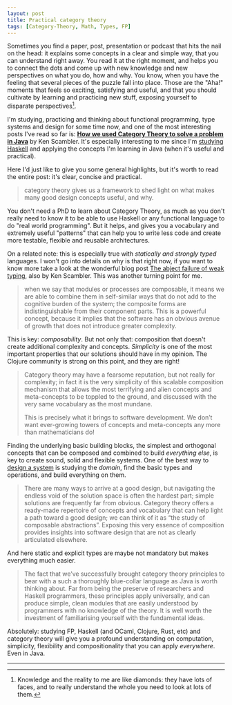 ```yaml
---
layout: post
title: Practical category theory
tags: [Category-Theory, Math, Types, FP]
---
```


Sometimes you find a paper, post, presentation or podcast that hits the nail on the head: it explains some concepts in a clear and simple way, that you can understand right away. You read it at the right moment, and helps you to connect the dots and come up with new knowledge and new perspectives on what you do, how and why. You know, when you have the feeling that several pieces of the puzzle fall into place. Those are the "Aha!" moments that feels so exciting, satisfying and useful, and that you should cultivate by learning and practicing new stuff, exposing yourself to disparate perspectives[^1].

I'm studying, practicing and thinking about functional programming, type systems and design for some time now, and one of the most interesting posts I've read so far is: **[How we used Category Theory to solve a problem in Java](https://techblog.realestate.com.au/how-we-used-category-theory-to-solve-a-problem-in-java/)** by Ken Scambler. It's especially interesting to me since I'm [studying Haskell](https://haskellbook.com/) and applying the concepts I'm learning in Java (when it's useful and practical).

Here I'd just like to give you some general highlights, but it's worth to read the entire post: it's clear, concise and practical.

> category theory gives us a framework to shed light on what makes many good design concepts useful, and why.

You don't need a PhD to learn about Category Theory, as much as you don't really need to know it to be able to use Haskell or any functional language to do "real world programming". But it helps, and gives you a vocabulary and extremely useful "patterns" that can help you to write less code and create more testable, flexible and reusable architectures. 

On a related note: this is especially true with *statically and strongly typed* languages. I won't go into details on why is that right now, if you want to know more take a look at the wonderful blog post [The abject failure of weak typing](https://techblog.realestate.com.au/the-abject-failure-of-weak-typing/), also by Ken Scambler. This was another turning point for me.

> when we say that modules or processes are composable, it means we are able to combine them in self-similar ways that do not add to the cognitive burden of the system; the composite forms are indistinguishable from their component parts. This is a powerful concept, because it implies that the software has an obvious avenue of growth that does not introduce greater complexity.

This is key: *composability*. But not only that: composition that doesn't create additional complexity and concepts. *Simplicity* is one of the most important properties that our solutions should have in my opinion. The Clojure community is strong on this point, and they are right!

> Category theory may have a fearsome reputation, but not really for complexity; in fact it is the very simplicity of this scalable composition mechanism that allows the most terrifying and alien concepts and meta-concepts to be toppled to the ground, and discussed with the very same vocabulary as the most mundane.
>
> This is precisely what it brings to software development. We don’t want ever-growing towers of concepts and meta-concepts any more than mathematicians do!

Finding the underlying basic building blocks, the simplest and orthogonal concepts that can be composed and combined to build *everything else*, is key to create sound, solid and flexible systems. One of the best way to [design a system](https://robotlolita.me/2013/04/27/the-hikikomoris-guide-to-javascript.html) is studying the *domain*, find the basic types and operations, and build everything on them.

> There are many ways to arrive at a good design, but navigating the endless void of the solution space is often the hardest part; simple solutions are frequently far from obvious. Category theory offers a ready-made repertoire of concepts and vocabulary that can help light a path toward a good design; we can think of it as “the study of composable abstractions”. Exposing this very essence of composition provides insights into software design that are not as clearly articulated elsewhere.

And here static and explicit types are maybe not mandatory but makes everything much easier.

> The fact that we’ve successfully brought category theory principles to bear with a such a thoroughly blue-collar language as Java is worth thinking about. Far from being the preserve of researchers and Haskell programmers, these principles apply universally, and can produce simple, clean modules that are easily understood by programmers with no knowledge of the theory. It is well worth the investment of familiarising yourself with the fundamental ideas.

Absolutely: studying FP, Haskell (and OCaml, Clojure, Rust, etc) and category theory will give you a profound understanding on computation, simplicity, flexibility and compositionality that you can apply *everywhere*. Even in Java. 

---

[^1]: Knowledge and the reality to me are like diamonds: they have lots of faces, and to really understand the whole you need to look at lots of them.